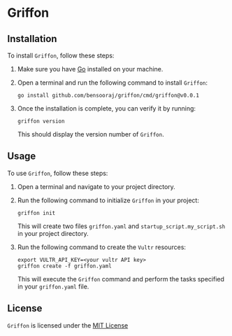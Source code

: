 # Griffon

## Installation

To install `Griffon`, follow these steps:

1. Make sure you have [Go](https://golang.org/) installed on your machine.
2. Open a terminal and run the following command to install `Griffon`:

    ```shell
    go install github.com/bensooraj/griffon/cmd/griffon@v0.0.1
    ```

3. Once the installation is complete, you can verify it by running:

    ```shell
    griffon version
    ```

    This should display the version number of `Griffon`.

## Usage

To use `Griffon`, follow these steps:

1. Open a terminal and navigate to your project directory.
2. Run the following command to initialize `Griffon` in your project:

    ```shell
    griffon init
    ```

    This will create two files `griffon.yaml` and `startup_script.my_script.sh` in your project directory.

4. Run the following command to create the `Vultr` resources:

    ```shell
    export VULTR_API_KEY=<your vultr API key>
    griffon create -f griffon.yaml
    ```

    This will execute the `Griffon` command and perform the tasks specified in your `griffon.yaml` file.

## License

`Griffon` is licensed under the [MIT License](LICENSE)
